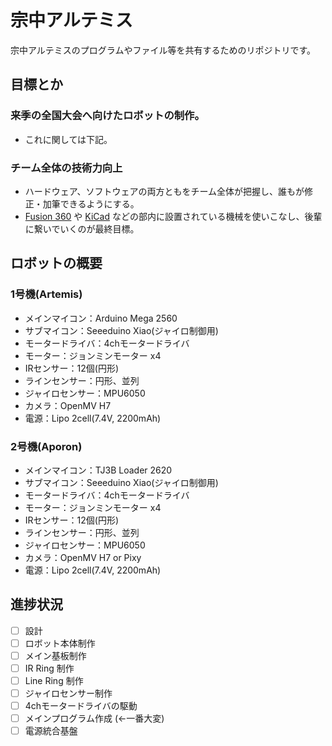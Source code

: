 # 宗中アルテミス
宗中アルテミスのプログラムやファイル等を共有するためのリポジトリです。

## 目標とか
### 来季の全国大会へ向けたロボットの制作。
* これに関しては下記。

### チーム全体の技術力向上
* ハードウェア、ソフトウェアの両方ともをチーム全体が把握し、誰もが修正・加筆できるようにする。
* [Fusion 360](https://www.autodesk.co.jp/products/fusion-360/overview) や [KiCad](https://www.kicad.org/) などの部内に設置されている機械を使いこなし、後輩に繋いでいくのが最終目標。

## ロボットの概要
### 1号機(Artemis)
* メインマイコン：Arduino Mega 2560
* サブマイコン：Seeeduino Xiao(ジャイロ制御用)
* モータードライバ：4chモータードライバ
* モーター：ジョンミンモーター x4
* IRセンサー：12個(円形)
* ラインセンサー：円形、並列
* ジャイロセンサー：MPU6050
* カメラ：OpenMV H7
* 電源：Lipo 2cell(7.4V, 2200mAh)

### 2号機(Aporon)
* メインマイコン：TJ3B Loader 2620
* サブマイコン：Seeeduino Xiao(ジャイロ制御用)
* モータードライバ：4chモータードライバ
* モーター：ジョンミンモーター x4
* IRセンサー：12個(円形)
* ラインセンサー：円形、並列
* ジャイロセンサー：MPU6050
* カメラ：OpenMV H7 or Pixy
* 電源：Lipo 2cell(7.4V, 2200mAh)

## 進捗状況
- [ ] 設計
- [ ] ロボット本体制作
- [ ] メイン基板制作
- [ ] IR Ring 制作
- [ ] Line Ring 制作
- [ ] ジャイロセンサー制作
- [ ] 4chモータードライバの駆動
- [ ] メインプログラム作成 (←一番大変)
- [ ] 電源統合基盤
